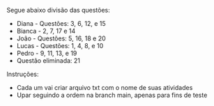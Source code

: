 Segue abaixo divisão das questões:
- Diana - Questões: 3, 6, 12, e 15
- Bianca - 2, 7, 17 e 14
- João - Questões: 5, 16, 18 e 20
- Lucas - Questões: 1, 4, 8, e 10 
- Pedro - 9, 11, 13, e 19 
- Questão eliminada: 21

Instruções: 
- Cada um vai criar arquivo txt com o nome de suas atividades
-  Upar seguindo a ordem na branch main, apenas para fins de teste
